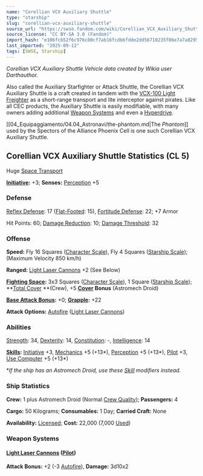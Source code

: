 ```yaml
---
name: "Corellian VCX Auxiliary Shuttle"
type: "starship"
slug: "corellian-vcx-auxiliary-shuttle"
source_url: "https://swse.fandom.com/wiki/Corellian_VCX_Auxiliary_Shuttle"
source_license: "CC BY-SA 3.0 (Fandom)"
import_hash: "e106fcb52f6c976c80cf7ab16fcdb6fdde2dd56710235f86e7a7a8295825dc78"
last_imported: "2025-09-12"
tags: [SWSE, Starship]
---
```

*Corellian VCX Auxiliary Shuttle Vehicle data created by Wikia user Darthauthor.*

Also called the Auxiliary Starfighter or Attack Shuttle, the Corellian VCX Auxiliary Shuttle is a craft created in tandem with the [VCX-100 Light Freighter](https://swse.fandom.com/wiki/VCX-100_Light_Freighter) as a short-range transport and lite interceptor against pirates. Like all CEC products, the Auxiliary Shuttle is easily modifiable, with many owners adding additional [Weapon Systems](https://swse.fandom.com/wiki/Weapon_Systems) and even a [Hyperdrive](https://swse.fandom.com/wiki/Hyperdrive).

[[04_Equipaggiamento/04.04_Astronavi/the-phantom.md|The *Phantom*]] used by the Spectors of the Alliance Phoenix Cell is one such Corellian VCX Auxiliary Shuttle.
## Corellian VCX Auxiliary Shuttle Statistics (CL 5)
Huge [Space Transport](https://swse.fandom.com/wiki/Space_Transport)

**[Initiative](https://swse.fandom.com/wiki/Initiative):** +3; **Senses:** [Perception](https://swse.fandom.com/wiki/Perception) +5
### Defense
[Reflex Defense](https://swse.fandom.com/wiki/Reflex_Defense_(Vehicles)): 17 ([Flat-Footed](https://swse.fandom.com/wiki/Flat-Footed): 15), [Fortitude Defense](https://swse.fandom.com/wiki/Fortitude_Defense_(Vehicles)): 22; +7 Armor

Hit Points: 60; [Damage Reduction](https://swse.fandom.com/wiki/Damage_Reduction): 10; [Damage Threshold](https://swse.fandom.com/wiki/Damage_Threshold_(Vehicles)): 32
### Offense
**Speed:** Fly 16 Squares ([Character Scale](https://swse.fandom.com/wiki/Character_Scale)), Fly 4 Squares ([Starship Scale](https://swse.fandom.com/wiki/Starship_Scale)); (Maximum Velocity 850 km/h)

**Ranged:** [Light Laser Cannons](https://swse.fandom.com/wiki/Light_Laser_Cannons) +2 (See Below)

**[Fighting Space](https://swse.fandom.com/wiki/Fighting_Space):** 3x3 Squares ([Character Scale](https://swse.fandom.com/wiki/Character_Scale)), 1 Square ([Starship Scale](https://swse.fandom.com/wiki/Starship_Scale)); **[Total Cover](https://swse.fandom.com/wiki/Total_Cover) **(Crew), +5 **[Cover](https://swse.fandom.com/wiki/Cover)** **Bonus** (Astromech Droid)

**[Base Attack Bonus](https://swse.fandom.com/wiki/Base_Attack_Bonus):** +0; **[Grapple](https://swse.fandom.com/wiki/Grapple):** +22

**Attack Options:** [Autofire](https://swse.fandom.com/wiki/Autofire_(Vehicle_Combat)) ([Light Laser Cannons](https://swse.fandom.com/wiki/Light_Laser_Cannons))
### Abilities
[Strength](https://swse.fandom.com/wiki/Strength): 34, [Dexterity](https://swse.fandom.com/wiki/Dexterity): 14, [Constitution](https://swse.fandom.com/wiki/Constitution): -, [Intelligence](https://swse.fandom.com/wiki/Intelligence): 14

**[Skills](https://swse.fandom.com/wiki/Skills):** [Initiative](https://swse.fandom.com/wiki/Initiative) +3, [Mechanics](https://swse.fandom.com/wiki/Mechanics) +5 (+13*), [Perception](https://swse.fandom.com/wiki/Perception) +5 (+13*), [Pilot](https://swse.fandom.com/wiki/Pilot) +3, [Use Computer](https://swse.fandom.com/wiki/Use_Computer) +5 (+13*)

**If the ship has an Astromech Droid, use these [Skill](https://swse.fandom.com/wiki/Skill) modifiers instead.*
### Ship Statistics
**Crew:** 1 plus Astromech Droid (Normal [Crew Quality](https://swse.fandom.com/wiki/Crew_Quality)); **Passengers:** 4

**Cargo:** 50 Kilograms; **Consumables:** 1 Day; **Carried Craft:** None

**Availability:** [Licensed](https://swse.fandom.com/wiki/Licensed); **Cost:** 22,000 (7,000 [Used](https://swse.fandom.com/wiki/Used))
### Weapon Systems
#### **[Light Laser Cannons](https://swse.fandom.com/wiki/Light_Laser_Cannons) ([Pilot](https://swse.fandom.com/wiki/Pilot_(Vehicle_Combat)))**
**Attack Bonus:** +2 (-3 [Autofire](https://swse.fandom.com/wiki/Autofire_(Vehicle_Combat))), **Damage:** 3d10x2